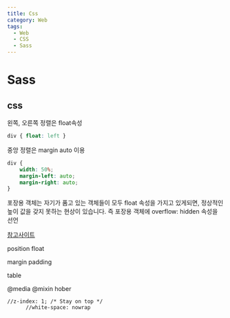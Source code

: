 ```yaml
---
title: Css
category: Web
tags:
  - Web
  - CSS
  - Sass
---
```


# Sass

## css

왼쪽, 오른쪽 정렬은 float속성

~~~css
div { float: left }
~~~

중앙 정렬은 margin auto 이용

~~~css
div {
    width: 50%;
    margin-left: auto;
    margin-right: auto;
}
~~~

포장용 객체는 자기가 품고 있는 객체들이 모두 float 속성을 가지고 있게되면, 정상적인 높이 값을 갖지 못하는 현상이 있습니다.
즉 포장용 객체에 overflow: hidden 속성을 선언

[참고사이트](http://www.beautifulcss.com/archives/787)



position
float

margin
padding

table


@media
@mixin
hober

    //z-index: 1; /* Stay on top */
          //white-space: nowrap
